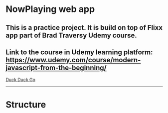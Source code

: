 #  NowPlaying web app
## This is a practice project. It is build on top of Flixx app part of Brad Traversy Udemy course. 
## Link to the course in Udemy learning platform: <https://www.udemy.com/course/modern-javascript-from-the-beginning/>
[Duck Duck Go](https://duckduckgo.com)

---

# Structure
